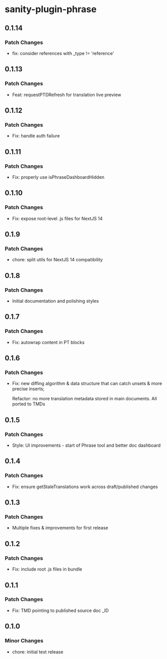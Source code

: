 # sanity-plugin-phrase

## 0.1.14

### Patch Changes

- fix: consider references with \_type != 'reference'

## 0.1.13

### Patch Changes

- Feat: requestPTDRefresh for translation live preview

## 0.1.12

### Patch Changes

- Fix: handle auth failure

## 0.1.11

### Patch Changes

- Fix: properly use isPhraseDashboardHidden

## 0.1.10

### Patch Changes

- Fix: expose root-level .js files for NextJS 14

## 0.1.9

### Patch Changes

- chore: split utils for NextJS 14 compatibility

## 0.1.8

### Patch Changes

- Initial documentation and polishing styles

## 0.1.7

### Patch Changes

- Fix: autowrap content in PT blocks

## 0.1.6

### Patch Changes

- Fix: new diffing algorithm & data structure that can catch unsets & more precise inserts;

  Refactor: no more translation metadata stored in main documents. All ported to TMDs

## 0.1.5

### Patch Changes

- Style: UI improvements - start of Phrase tool and better doc dashboard

## 0.1.4

### Patch Changes

- Fix: ensure getStaleTranslations work across draft/published changes

## 0.1.3

### Patch Changes

- Multiple fixes & improvements for first release

## 0.1.2

### Patch Changes

- Fix: include root .js files in bundle

## 0.1.1

### Patch Changes

- Fix: TMD pointing to published source doc \_ID

## 0.1.0

### Minor Changes

- chore: initial test release
